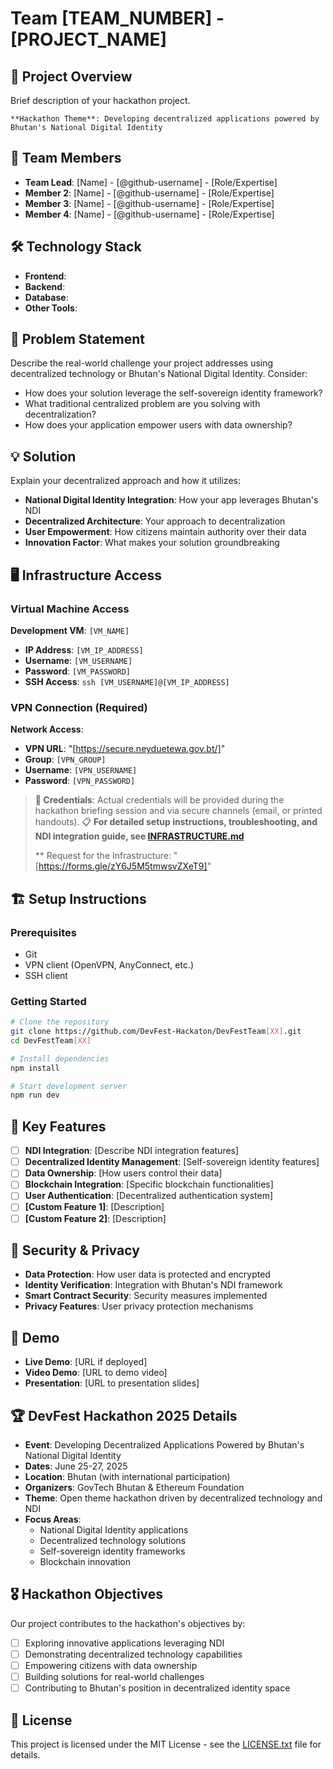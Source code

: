 # Team [TEAM_NUMBER] - [PROJECT_NAME]

## 🚀 Project Overview
Brief description of your hackathon project.

    **Hackathon Theme**: Developing decentralized applications powered by Bhutan's National Digital Identity

## 👥 Team Members
- **Team Lead**: [Name] - [@github-username] - [Role/Expertise]
- **Member 2**: [Name] - [@github-username] - [Role/Expertise]
- **Member 3**: [Name] - [@github-username] - [Role/Expertise]
- **Member 4**: [Name] - [@github-username] - [Role/Expertise]

## 🛠️ Technology Stack
- **Frontend**: 
- **Backend**: 
- **Database**: 
- **Other Tools**: 

## 🎯 Problem Statement
Describe the real-world challenge your project addresses using decentralized technology or Bhutan's National Digital Identity. Consider:
- How does your solution leverage the self-sovereign identity framework?
- What traditional centralized problem are you solving with decentralization?
- How does your application empower users with data ownership?

## 💡 Solution
Explain your decentralized approach and how it utilizes:
- **National Digital Identity Integration**: How your app leverages Bhutan's NDI
- **Decentralized Architecture**: Your approach to decentralization
- **User Empowerment**: How citizens maintain authority over their data
- **Innovation Factor**: What makes your solution groundbreaking

## 🖥️ Infrastructure Access

### Virtual Machine Access
**Development VM**: `[VM_NAME]`
- **IP Address**: `[VM_IP_ADDRESS]`
- **Username**: `[VM_USERNAME]`
- **Password**: `[VM_PASSWORD]`
- **SSH Access**: `ssh [VM_USERNAME]@[VM_IP_ADDRESS]`

### VPN Connection (Required)
**Network Access**: 
- **VPN URL**: "[https://secure.neyduetewa.gov.bt/]"
- **Group**: `[VPN_GROUP]`
- **Username**: `[VPN_USERNAME]`
- **Password**: `[VPN_PASSWORD]`

> **🔐 Credentials**: Actual credentials will be provided during the hackathon briefing session and via secure channels (email, or printed handouts). 
📋 **For detailed setup instructions, troubleshooting, and NDI integration guide, see [INFRASTRUCTURE.md](INFRASTRUCTURE.md)**
>
> ** Request for the Infrastructure: "[https://forms.gle/zY6J5M5tmwsvZXeT9]"

## 🏗️ Setup Instructions

### Prerequisites
- Git
- VPN client (OpenVPN, AnyConnect, etc.)
- SSH client

### Getting Started
```bash
# Clone the repository
git clone https://github.com/DevFest-Hackaton/DevFestTeam[XX].git
cd DevFestTeam[XX]

# Install dependencies
npm install

# Start development server
npm run dev
```

## 🌟 Key Features
- [ ] **NDI Integration**: [Describe NDI integration features]
- [ ] **Decentralized Identity Management**: [Self-sovereign identity features]
- [ ] **Data Ownership**: [How users control their data]
- [ ] **Blockchain Integration**: [Specific blockchain functionalities]
- [ ] **User Authentication**: [Decentralized authentication system]
- [ ] **[Custom Feature 1]**: [Description]
- [ ] **[Custom Feature 2]**: [Description]

## 🔐 Security & Privacy
- **Data Protection**: How user data is protected and encrypted
- **Identity Verification**: Integration with Bhutan's NDI framework
- **Smart Contract Security**: Security measures implemented
- **Privacy Features**: User privacy protection mechanisms

## 📱 Demo
- **Live Demo**: [URL if deployed]
- **Video Demo**: [URL to demo video]
- **Presentation**: [URL to presentation slides]

## 🏆 DevFest Hackathon 2025 Details
- **Event**: Developing Decentralized Applications Powered by Bhutan's National Digital Identity
- **Dates**: June 25-27, 2025
- **Location**: Bhutan (with international participation)
- **Organizers**: GovTech Bhutan & Ethereum Foundation
- **Theme**: Open theme hackathon driven by decentralized technology and NDI
- **Focus Areas**: 
  - National Digital Identity applications
  - Decentralized technology solutions
  - Self-sovereign identity frameworks
  - Blockchain innovation

## 🎖️ Hackathon Objectives
Our project contributes to the hackathon's objectives by:
- [ ] Exploring innovative applications leveraging NDI
- [ ] Demonstrating decentralized technology capabilities
- [ ] Empowering citizens with data ownership
- [ ] Building solutions for real-world challenges
- [ ] Contributing to Bhutan's position in decentralized identity space

## 📄 License
This project is licensed under the MIT License - see the [LICENSE.txt](LICENSE.txt) file for details.
